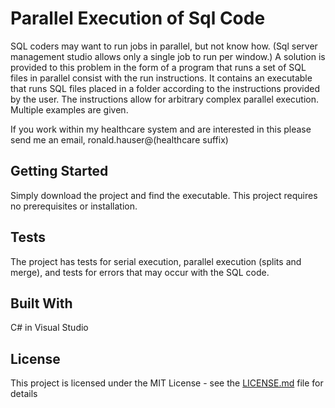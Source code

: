 # Parallel Execution of Sql Code

SQL coders may want to run jobs in parallel, but not know how.  (Sql server management studio allows only a single job to run per window.)  A solution is provided to this problem in the form of a program that runs a set of SQL files in parallel consist with the run instructions.  It contains an executable that runs SQL files placed in a folder according to the instructions provided by the user.  The instructions allow for arbitrary complex parallel execution.  Multiple examples are given.

If you work within my healthcare system and are interested in this please send me an email, ronald.hauser@(healthcare suffix)

## Getting Started

Simply download the project and find the executable.  This project requires no prerequisites or installation.

## Tests

The project has tests for serial execution, parallel execution (splits and merge), and tests for errors that may occur with the SQL code.

## Built With

C# in Visual Studio

## License

This project is licensed under the MIT License - see the [LICENSE.md](LICENSE.md) file for details
